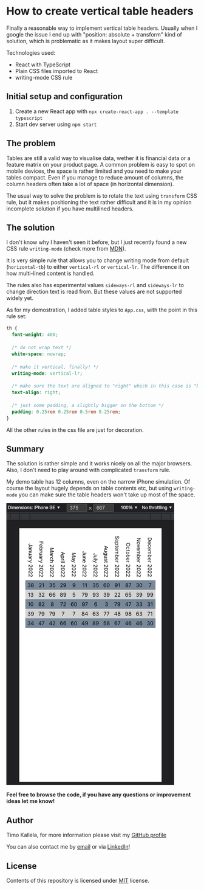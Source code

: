 # How to create vertical table headers

Finally a reasonable way to implement vertical table headers. Usually when I google the issue I end up with "position: absolute + transform" kind of solution, which is problematic as it makes layout super difficult.

Technologies used:

- React with TypeScript
- Plain CSS files imported to React
- writing-mode CSS rule

## Initial setup and configuration

1. Create a new React app with `npx create-react-app . --template typescript`
2. Start dev server using `npm start`

## The problem

Tables are still a valid way to visualise data, wether it is financial data or a feature matrix on your product page. A common problem is easy to spot on mobile devices, the space is rather limited and you need to make your tables compact. Even if you manage to reduce amount of columns, the column headers often take a lot of space (in horizontal dimension).

The usual way to solve the problem is to rotate the text using `transform` CSS rule, but it makes positioning the text rather difficult and it is in my opinion incomplete solution if you have multilined headers.

## The solution

I don't know why I haven't seen it before, but I just recently found a new CSS rule `writing-mode` (check more from [MDN](https://developer.mozilla.org/en-US/docs/Web/CSS/writing-mode)).

It is very simple rule that allows you to change writing mode from default (`horizontal-tb`) to either `vertical-rl` or `vertical-lr`. The difference it on how multi-lined content is handled.

The rules also has experimental values `sideways-rl` and `sideways-lr` to change direction text is read from. But these values are not supported widely yet.

As for my demostration, I added table styles to `App.css`, with the point in this rule set:

```css
th {
  font-weight: 400;

  /* do not wrap text */
  white-space: nowrap;

  /* make it vertical, finally! */
  writing-mode: vertical-lr;

  /* make sure the text are aligned to "right" which in this case is "bottom" */
  text-align: right;

  /* just some padding, a slightly bigger on the bottom */
  padding: 0.25rem 0.25rem 0.5rem 0.25rem;
}
```

All the other rules in the css file are just for decoration.

## Summary

The solution is rather simple and it works nicely on all the major browsers. Also, I don't need to play around with complicated `transform` rule.

My demo table has 12 columns, even on the narrow iPhone simulation. Of course the layout hugely depends on table contents etc, but using `writing-mode` you can make sure the table headers won't take up most of the space.

![styled table](table.png)

**Feel free to browse the code, if you have any questions or improvement ideas let me know!**

## Author

Timo Kallela, for more information please visit my [GitHub profile](https://github.com/kallelat)

You can also contact me by [email](mailto:timo.kallela@gmail.com) or via [LinkedIn](https://www.linkedin.com/in/kallelat/)!

## License

Contents of this repository is licensed under [MIT](LICENSE) license.

